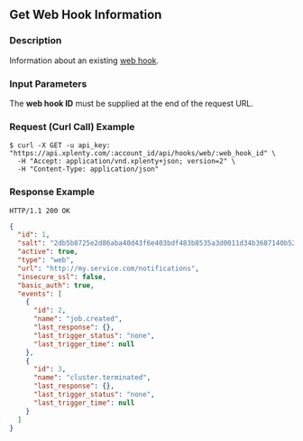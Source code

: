 ## Get Web Hook Information

### Description
Information about an existing [web hook](https://github.com/xplenty/xplenty-api-doc-v2/blob/master/resources/web-hook.md).

### Input Parameters
The **web hook ID** must be supplied at the end of the request URL.

### Request (Curl Call) Example
```shell
$ curl -X GET -u api_key: "https://api.xplenty.com/:account_id/api/hooks/web/:web_hook_id" \
  -H "Accept: application/vnd.xplenty+json; version=2" \
  -H "Content-Type: application/json"
```

### Response Example
```HTTP
HTTP/1.1 200 OK
```

```json
{
  "id": 1,
  "salt": "2db5b8725e2d86aba40d43f6e403bdf483b8535a3d0011d34b3687140b52bc8c",
  "active": true,
  "type": "web",
  "url": "http://my.service.com/notifications",
  "insecure_ssl": false,
  "basic_auth": true,
  "events": [
    {
      "id": 2,
      "name": "job.created",
      "last_response": {},
      "last_trigger_status": "none",
      "last_trigger_time": null
    },
    {
      "id": 3,
      "name": "cluster.terminated",
      "last_response": {},
      "last_trigger_status": "none",
      "last_trigger_time": null
    }
  ]
}
```

